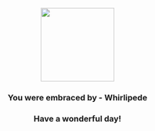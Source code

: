 <p align="center">
    <img src="https://raw.githubusercontent.com/PokeAPI/sprites/master/sprites/pokemon/544.png" width="150" height="150">
</p>
<h3 align="center">You were embraced by - <b>Whirlipede</b></h3>
<h3 align="center">Have a wonderful day!</h3>

